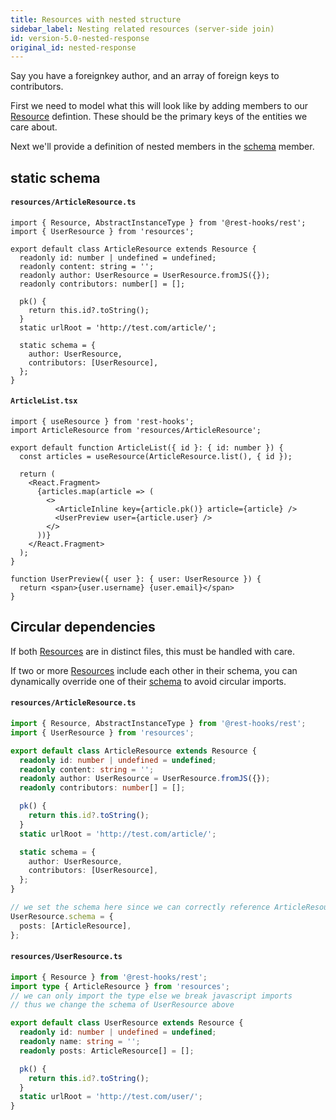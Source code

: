 ```yaml
---
title: Resources with nested structure
sidebar_label: Nesting related resources (server-side join)
id: version-5.0-nested-response
original_id: nested-response
---
```


Say you have a foreignkey author, and an array of foreign keys to contributors.

First we need to model what this will look like by adding members to our [Resource][1] defintion.
These should be the primary keys of the entities we care about.

Next we'll provide a definition of nested members in the [schema][3] member.

## static schema

#### `resources/ArticleResource.ts`

```tsx
import { Resource, AbstractInstanceType } from '@rest-hooks/rest';
import { UserResource } from 'resources';

export default class ArticleResource extends Resource {
  readonly id: number | undefined = undefined;
  readonly content: string = '';
  readonly author: UserResource = UserResource.fromJS({});
  readonly contributors: number[] = [];

  pk() {
    return this.id?.toString();
  }
  static urlRoot = 'http://test.com/article/';

  static schema = {
    author: UserResource,
    contributors: [UserResource],
  };
}
```

#### `ArticleList.tsx`

```tsx
import { useResource } from 'rest-hooks';
import ArticleResource from 'resources/ArticleResource';

export default function ArticleList({ id }: { id: number }) {
  const articles = useResource(ArticleResource.list(), { id });

  return (
    <React.Fragment>
      {articles.map(article => (
        <>
          <ArticleInline key={article.pk()} article={article} />
          <UserPreview user={article.user} />
        </>
      ))}
    </React.Fragment>
  );
}

function UserPreview({ user }: { user: UserResource }) {
  return <span>{user.username} {user.email}</span>
}
```

## Circular dependencies

If both [Resources][1] are in distinct files, this must be handled with care.

If two or more [Resources][1] include each other in their schema, you can dynamically override
one of their [schema][3] to avoid circular imports.

#### `resources/ArticleResource.ts`

```typescript
import { Resource, AbstractInstanceType } from '@rest-hooks/rest';
import { UserResource } from 'resources';

export default class ArticleResource extends Resource {
  readonly id: number | undefined = undefined;
  readonly content: string = '';
  readonly author: UserResource = UserResource.fromJS({});
  readonly contributors: number[] = [];

  pk() {
    return this.id?.toString();
  }
  static urlRoot = 'http://test.com/article/';

  static schema = {
    author: UserResource,
    contributors: [UserResource],
  };
}

// we set the schema here since we can correctly reference ArticleResource
UserResource.schema = {
  posts: [ArticleResource],
};
```

#### `resources/UserResource.ts`

```typescript
import { Resource } from '@rest-hooks/rest';
import type { ArticleResource } from 'resources';
// we can only import the type else we break javascript imports
// thus we change the schema of UserResource above

export default class UserResource extends Resource {
  readonly id: number | undefined = undefined;
  readonly name: string = '';
  readonly posts: ArticleResource[] = [];

  pk() {
    return this.id?.toString();
  }
  static urlRoot = 'http://test.com/user/';
}
```

[1]: ../api/Resource.md
[2]: ../api/useCache.md
[3]: ../api/Entity#static-schema--k-keyof-this-schema-

